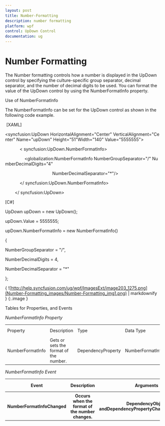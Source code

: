 ```yaml
---
layout: post
title: Number-Formatting
description: number formatting
platform: wpf
control: UpDown Control
documentation: ug
---
```


# Number Formatting

The Number formatting controls how a number is displayed in the UpDown control by specifying the culture-specific group separator, decimal separator, and the number of decimal digits to be used. You can format the value of the UpDown control by using the NumberFormatInfo property.

Use of NumberFormatInfo

The NumberFormatInfo can be set for the UpDown control as shown in the following code example.

 [XAML]

&lt;syncfusion:UpDown HorizontalAlignment="Center" VerticalAlignment="Center" Name="upDown" Height="51"Width="140" Value="5555555"&gt;

            &lt; syncfusion:UpDown.NumberFormatInfo&gt;

                <globalization:NumberFormatInfo NumberGroupSeparator="/" NumberDecimalDigits="4"



                                       NumberDecimalSeparator="*"/>

            &lt;/ syncfusion:UpDown.NumberFormatInfo&gt;

        &lt;/ syncfusion:UpDown&gt;





[C#]

UpDown upDown = new UpDown();

upDown.Value = 5555555;

upDown.NumberFormatInfo = new NumberFormatInfo()

{

NumberGroupSeparator = "/",

NumberDecimalDigits = 4,

NumberDecimalSeparator = "*"

};



{ ![http://help.syncfusion.com/ug/wpf/ImagesExt/image203_1275.png](Number-Formatting_images/Number-Formatting_img1.png) | markdownify }
{:.image }




Tables for Properties, and Events

_NumberFormatInfo Property_

<table>
<tr>
<td>
Property</td><td>
Description</td><td>
Type</td><td>
Data Type</td><td>
Reference Links</td></tr>
<tr>
<td>
NumberFormatInfo</td><td>
Gets or sets the format of the number.</td><td>
DependencyProperty</td><td>
NumberFormatInfo</td><td>
Not applicable.</td></tr>
</table>


_NumberFormatInfo Event_

<table>
<tr>
<th>
Event</th><th>
Description</th><th>
Arguments</th><th>
Type</th><th>
Reference Links</th></tr>
<tr>
<th>
NumberFormatInfoChanged</th><th>
Occurs when the format of the number changes.</th><th>
DependencyObject andDependencyPropertyChangedEventArgs.</th><th>
PropertyChangedCallback</th><th>
Not applicable.</th></tr>
</table>


